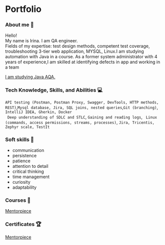 # Portfolio

### About me :wave:
Hello! 
<br>
My name is Irina. I am QA engineer. <br>
Fields of my expertise: test design methods, competent test coverage, troubleshooting 3-tier web application, MYSQL, Linux.I am studying automation with Java in a course. As a former system administrator with 4 years of experience,I am skilled at identifying defects in app and working in a team

[I am studying Java AQA.](https://github.com/irapapara/FirstJavaProject/tree/master/src)
<br>

### Tech Knowledge, Skills, and Abilities :computer:
``API testing (Postman, Postman Proxy, Swagger, DevTools, HTTP methods, REST)``,``Mysql database, Jira, SQL joins, nested queries``,``Git (branching)``,`` IntelliJ IDEA, Gherkin, Docker`` <br>
`` Deep understanding of SDLC and STLC``,  ``Gaining and reading logs``, `` Linux (commands, access permissions, streams, processes)``, ``Jira, Tricentis, Zephyr scale, TestIt``


### Soft skills :file_folder:
* communication
* persistence
* patience
* attention to detail
* critical thinking
* time management
* curiosity
* adaptability

### Courses :notebook:
 
[Mentorpiece](https://github.com/irapapara/Mentorpiece/tree/main)

### Certificates :trophy:
[Mentorpiece](https://github.com/irapapara/Portfolio/blob/main/Certificates/Sertificate%20Mentorpiece.pdf)

